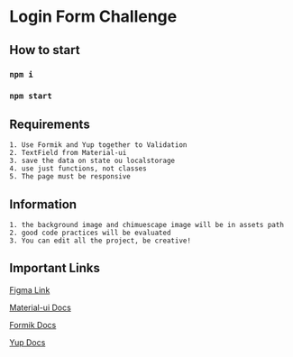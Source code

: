 # Login Form Challenge 

## How to start

### `npm i`
### `npm start`

## Requirements

    1. Use Formik and Yup together to Validation
    2. TextField from Material-ui
    3. save the data on state ou localstorage
    4. use just functions, not classes
    5. The page must be responsive

## Information
    
    1. the background image and chimuescape image will be in assets path
    2. good code practices will be evaluated
    3. You can edit all the project, be creative!

## Important Links
[Figma Link](https://www.figma.com/file/LLhZ27jEZa5ALPPChEreIm/Login-Challenge?node-id=2%3A55)

[Material-ui Docs](https://next.material-ui.com/)

[Formik Docs](https://formik.org/)

[Yup Docs](https://github.com/jquense/yup)
